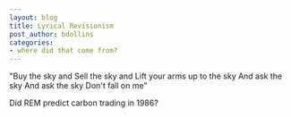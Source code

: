 ```yaml
---
layout: blog
title: Lyrical Revisionism
post_author: bdollins
categories:
- where did that come from?
---
```


"Buy the sky and
Sell the sky and
Lift your arms up to the sky
And ask the sky
And ask the sky
Don't fall on me"

Did REM predict carbon trading in 1986?